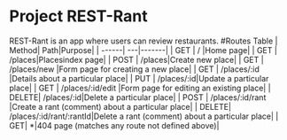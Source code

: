 # Project REST-Rant

REST-Rant is an app where users can review restaurants.
#Routes Table
| Method| Path|Purpose|
| ------| ---|-------|
| GET   | /  |Home page|
| GET   | /places|Placesindex page|
| POST  | /places|Create new place|
| GET   | /places/new |Form page for creating a new place|
| GET   | /places/:id |Details about a particular place|
| PUT   | /places/:id|Update a particular place|
| GET   | /places/:id/edit |Form page for editing an existing place|
| DELETE| /places/:id|Delete a particular place|
| POST  | /places/:id/rant |Create a rant (comment) about a particular place|
| DELETE| /places/:id/rant/:rantId|Delete a rant (comment) about a particular place| 
| GET| *|404 page (matches any route not defined above)|